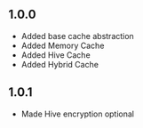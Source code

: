 ## 1.0.0

* Added base cache abstraction
* Added Memory Cache
* Added Hive Cache
* Added Hybrid Cache

## 1.0.1

* Made Hive encryption optional
